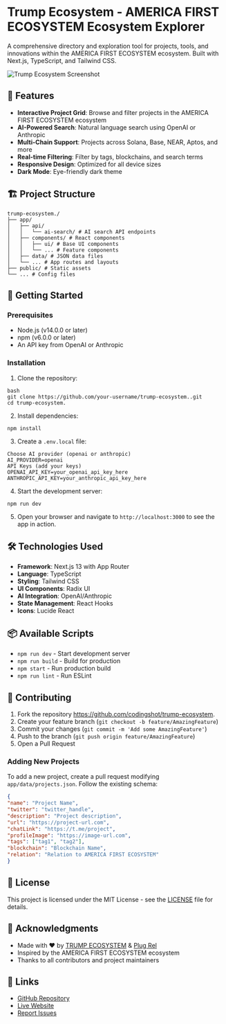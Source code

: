 # Trump Ecosystem - AMERICA FIRST ECOSYSTEM Ecosystem Explorer

A comprehensive directory and exploration tool for projects, tools, and innovations within the AMERICA FIRST ECOSYSTEM ecosystem. Built with Next.js, TypeScript, and Tailwind CSS.

![Trump Ecosystem Screenshot](public/screenshot.jpg)

## 🌟 Features

- **Interactive Project Grid**: Browse and filter projects in the AMERICA FIRST ECOSYSTEM ecosystem
- **AI-Powered Search**: Natural language search using OpenAI or Anthropic
- **Multi-Chain Support**: Projects across Solana, Base, NEAR, Aptos, and more
- **Real-time Filtering**: Filter by tags, blockchains, and search terms
- **Responsive Design**: Optimized for all device sizes
- **Dark Mode**: Eye-friendly dark theme

## 🏗️ Project Structure

```plaintext
trump-ecosystem./
├── app/
│   ├── api/
│   │   └── ai-search/ # AI search API endpoints
│   ├── components/ # React components
│   │   ├── ui/ # Base UI components
│   │   └── ... # Feature components
│   ├── data/ # JSON data files
│   └── ... # App routes and layouts
├── public/ # Static assets
└── ... # Config files
```


## 🚀 Getting Started

### Prerequisites

- Node.js (v14.0.0 or later)
- npm (v6.0.0 or later)
- An API key from OpenAI or Anthropic

### Installation

1. Clone the repository:
```
bash
git clone https://github.com/your-username/trump-ecosystem..git
cd trump-ecosystem.
```

2. Install dependencies:

```
npm install
```

3. Create a `.env.local` file:

```
Choose AI provider (openai or anthropic)
AI_PROVIDER=openai
API Keys (add your keys)
OPENAI_API_KEY=your_openai_api_key_here
ANTHROPIC_API_KEY=your_anthropic_api_key_here
```


4. Start the development server:

```
npm run dev
```

5. Open your browser and navigate to `http://localhost:3000` to see the app in action.


## 🛠️ Technologies Used

- **Framework**: Next.js 13 with App Router
- **Language**: TypeScript
- **Styling**: Tailwind CSS
- **UI Components**: Radix UI
- **AI Integration**: OpenAI/Anthropic
- **State Management**: React Hooks
- **Icons**: Lucide React

## 📦 Available Scripts

- `npm run dev` - Start development server
- `npm run build` - Build for production
- `npm start` - Run production build
- `npm run lint` - Run ESLint

## 🤝 Contributing

1. Fork the repository https://github.com/codingshot/trump-ecosystem. 
2. Create your feature branch (`git checkout -b feature/AmazingFeature`)
3. Commit your changes (`git commit -m 'Add some AmazingFeature'`)
4. Push to the branch (`git push origin feature/AmazingFeature`)
5. Open a Pull Request

### Adding New Projects

To add a new project, create a pull request modifying `app/data/projects.json`. Follow the existing schema:

```json
{
"name": "Project Name",
"twitter": "twitter_handle",
"description": "Project description",
"url": "https://project-url.com",
"chatLink": "https://t.me/project",
"profileImage": "https://image-url.com",
"tags": ["tag1", "tag2"],
"blockchain": "Blockchain Name",
"relation": "Relation to AMERICA FIRST ECOSYSTEM"
}
```


## 📄 License

This project is licensed under the MIT License - see the [LICENSE](LICENSE) file for details.

## 🙏 Acknowledgments

- Made with ❤️ by [TRUMP ECOSYSTEM](https://codingshot.org) & [Plug Rel](https://x.com/plugrel)
- Inspired by the AMERICA FIRST ECOSYSTEM ecosystem
- Thanks to all contributors and project maintainers

## 🔗 Links

- [GitHub Repository](https://github.com/codingshot/trump-ecosystem.)
- [Live Website](https://trumpecosystem.com)
- [Report Issues](https://github.com/codingshot/trump-ecosystem./issues)
